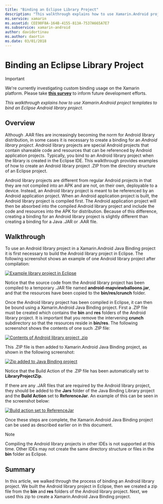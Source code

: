 ```yaml
---
title: "Binding an Eclipse Library Project"
description: "This walkthrough explains how to use Xamarin.Android project templates to bind an Eclipse Android library project."
ms.service: xamarin
ms.assetid: CEE90F8A-164B-4155-813A-7537A665A7E7
ms.subservice: xamarin-android
author: davidortinau
ms.author: daortin
ms.date: 03/01/2018
---
```


# Binding an Eclipse Library Project

> [!IMPORTANT]
> We're currently investigating custom binding usage on the Xamarin platform. Please take [**this survey**](https://www.surveymonkey.com/r/KKBHNLT) to inform future development efforts.

_This walkthrough explains how to use Xamarin.Android project templates to bind an Eclipse Android library project._

## Overview

Although .AAR files are increasingly becoming the norm for Android library
distribution, in some cases it is necessary to create a binding for an
*Android library project*. Android library projects are special Android
projects that contain shareable code and resources that can be
referenced by Android application projects. Typically, you bind to an
Android library project when the library is created in the Eclipse IDE.
This walkthrough provides examples of how to create an Android
library project .ZIP from the directory structure of an Eclipse
project.

Android library projects are different from regular Android projects in
that they are not compiled into an APK and are not, on their own,
deployable to a device. Instead, an Android library project is meant to
be referenced by an Android application project. When an Android
application project is built, the Android library project is compiled
first. The Android application project will then be absorbed into the
compiled Android library project and include the code and resources
into the APK for distribution. Because of this difference, creating a
binding for an Android library project is slightly different than
creating a binding for a Java .JAR or .AAR file.

## Walkthrough

To use an Android library project in a Xamarin.Android Java Binding 
project it is first necessary to build the Android library project in 
Eclipse. The following screenshot shows an example of one Android 
library project after compilation: 

[![Example library project in Eclipse](binding-a-library-project-images/build-lib-in-eclipse.png)](binding-a-library-project-images/build-lib-in-eclipse.png#lightbox)

Notice that the source code from the Android library project has been 
compiled to a temporary .JAR file named 
**android-mapviewballoons.jar**, and that the resources have been copied 
to the **bin/res/crunch** folder. 

Once the Android library project has been compiled in Eclipse, it can 
then be bound using a Xamarin.Android Java Binding project. First a 
.ZIP file must be created which contains the **bin** and **res** 
folders of the Android library project. It is important that you remove
the intervening **crunch** subdirectory so that the resources
reside in **bin/res**. The following screenshot shows 
the contents of one such .ZIP file: 

[![Contents of Android library project .zip](binding-a-library-project-images/contents-of-zip-file.png)](binding-a-library-project-images/contents-of-zip-file.png#lightbox)

This .ZIP file is then added to Xamarin.Android Java Binding
project, as shown in the following screenshot:

[![Zip added to Java Binding project](binding-a-library-project-images/zip-in-binding-project.png)](binding-a-library-project-images/zip-in-binding-project.png#lightbox)

Notice that the Build Action of the .ZIP file has been
automatically set to **LibraryProjectZip**.

If there are any .JAR files that are required by the Android library 
project, they should be added to the **Jars** folder of the Java 
Binding Library project and the **Build Action** set to 
**ReferenceJar**. An example of this can be seen in the screenshot 
below: 

[![Build action set to ReferenceJar](binding-a-library-project-images/set-to-referencejar.png)](binding-a-library-project-images/set-to-referencejar.png#lightbox)

Once these steps are complete, the Xamarin.Android Java Binding project can
be used as described earlier on in this document.

> [!NOTE]
> Compiling the Android library projects in other IDEs is not supported at this time. Other IDEs may not create the same directory structure or files in the **bin** folder as Eclipse. 

## Summary

In this article, we walked through the process of binding an Android 
library project. We built the Android library project in Eclipse, then 
we created a zip file from the **bin** and **res** folders of the 
Android library project. Next, we used this zip to create a 
Xamarin.Android Java Binding project. 

